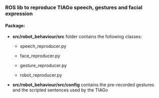### ROS lib to reproduce TIAGo speech, gestures and facial expression ### 



#### Package:
- **src/robot_behaviour/src** folder contains the following classes:

  - speech_reproducer.py 

  - face_reproducer.py

  - gesture_reproducer.py

  - robot_reproducer.py 

- **src/robot_behaviour/src/config** contains the pre-recorded gestures and the scripted sentences used by the TIAGo 
